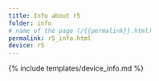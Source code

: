 ```yaml
---
title: Info about r5
folder: info
# name of the page (/{{permalink}}.html)
permalink: r5_info.html
device: r5
---
```

{% include templates/device_info.md %}
